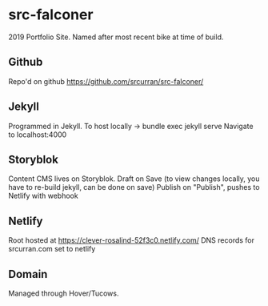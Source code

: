 # src-falconer

2019 Portfolio Site.
Named after most recent bike at time of build.

## Github

Repo'd on github https://github.com/srcurran/src-falconer/

## Jekyll

Programmed in Jekyll.
To host locally -> bundle exec jekyll serve
Navigate to localhost:4000

## Storyblok

Content CMS lives on Storyblok.
Draft on Save (to view changes locally, you have to re-build jekyll, can be done on save)
Publish on "Publish", pushes to Netlify with webhook

## Netlify

Root hosted at https://clever-rosalind-52f3c0.netlify.com/
DNS records for srcurran.com set to netlify

## Domain

Managed through Hover/Tucows.
